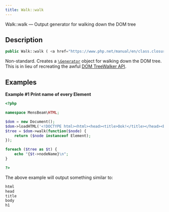 ```yaml
---
title: Walk::walk
---
```


Walk::walk — Output generator for walking down the DOM tree

## Description ##

```php
public Walk::walk ( <a href="https://www.php.net/manual/en/class.closure.php">\Closure</a> $filter ) : <a href="https://www.php.net/manual/en/class.generator.php">\Generator</a>
```

Non-standard. Creates a [`\Generator`](https://www.php.net/manual/en/class.generator.php) object for walking down the DOM tree. This is in lieu of recreating the awful [DOM TreeWalker API](https://developer.mozilla.org/en-US/docs/Web/API/Treewalker).

## Examples ##

**Example \#1 Print name of every Element**

```php
<?php

namespace MensBeam\HTML;

$dom = new Document();
$dom->loadHTML('<!DOCTYPE html><html><head><title>Ook!</title></head><body><h1>Eek</h1></body></html>');
$tree = $dom->walk(function($node) {
    return ($node instanceof Element);
});

foreach ($tree as $t) {
    echo "{$t->nodeName}\n";
}

?>
```

The above example will output something similar to:

```php
html
head
title
body
h1

```